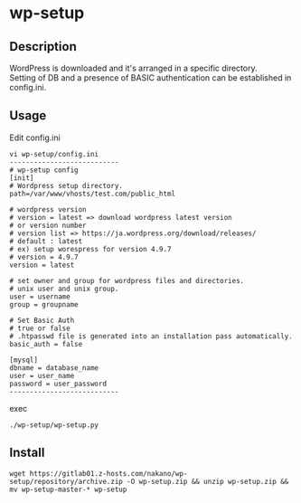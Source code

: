 wp-setup
=====

## Description
WordPress is downloaded and it's arranged in a specific directory.  
Setting of DB and a presence of BASIC authentication can be established in config.ini.

## Usage

Edit config.ini
```
vi wp-setup/config.ini
---------------------------
# wp-setup config
[init]
# Wordpress setup directory.
path=/var/www/vhosts/test.com/public_html

# wordpress version
# version = latest => download wordpress latest version
# or version number
# version list => https://ja.wordpress.org/download/releases/
# default : latest
# ex) setup worespress for version 4.9.7
# version = 4.9.7
version = latest

# set owner and group for wordpress files and directories.
# unix user and unix group.
user = username
group = groupname

# Set Basic Auth
# true or false
# .htpasswd file is generated into an installation pass automatically.
basic_auth = false

[mysql]
dbname = database_name
user = user_name
password = user_password
---------------------------
```

exec
```
./wp-setup/wp-setup.py
```


## Install
```
wget https://gitlab01.z-hosts.com/nakano/wp-setup/repository/archive.zip -O wp-setup.zip && unzip wp-setup.zip && mv wp-setup-master-* wp-setup

```